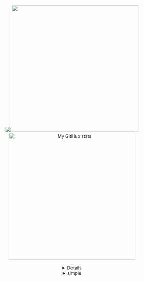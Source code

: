 <div align='center'>
  <img src="https://capsule-render.vercel.app/api?type=Waving&color=auto&height=200&section=header&text=BaeJoonSoo&fontSize=50&fontAlign=80&fontAlignY=30&animation=twinkling&desc=Front-end%20Developer&descAlign=85&descAlignY=50&fontColor=FFFFFF"/>
  
  <img src="https://github-readme-stats.vercel.app/api/top-langs/?username=baejoonsoo&langs_count=15&layout=compact&icon_color=2d77dc&title_color=2d77dc&text_color=ffffff&bg_color=0d1117" width=400px/>
  <br>
  <img align="center" alt="My GitHub stats" src="https://github-readme-stats.qwerty541.vercel.app/api?username=baejoonsoo&show_icons=true&include_all_commits=true&count_private=true&cache_seconds=1800&icon_color=2d77dc&title_color=2d77dc&text_color=ffffff&bg_color=0d1117" width=400px/>
  <br>
  <br>
  
  <details>
    <summary>Details</summary>
    
  # Who am I?
    
  대덕SW마이스터고등학교에 2학년으로 재학 중 입니다.
  <br>
  nextJS를 주로 사용하여 front-end를 공부하고 있습니다.
    
  
  # Language
    
  typeScript로 front-end 개발을 하고 있습니다.
    
  알고리즘 문제 해결 시에는 프로그래머스와 같은 입력이 요구되지 않는 경우 js를<br>
  입력이 요구되는 경우 python을 차선으로 선택하여 해결하고 있습니다.
  
  # Framwork & Platform & Library
  
  현재 next를 위주로 사용하고 있으며 react 또한 사용하고 있습니다
  <br>
  npm보다는 yarn을 주로 이용하고 있습니다.
  
   # Tool  
   visual studio code를 이용하고 개발하고 있습니다.
  <br/>
    
  협업을 위해 Notion과 slack를 사용하고 있습니다.
     
  # Operating System
    
  2021년 초에는 windows를 <br>
  이후 2022년 1월 초반까지 모든 프로그래밍은 Ubuntu 환경에서 개발을 이어나갔으며 <br>
  2022년 1월부터 MacOS 환경에서 개발을 이어나가고 있습니다.
    
  </details>
  
  <details>
    <summary>simple</summary>
  
  ## Language
  ![C](https://img.shields.io/badge/c-%2300599C.svg?style=flat-square&logo=c&logoColor=white)
  ![C++](https://img.shields.io/badge/c++-%2300599C.svg?style=flat-square&logo=c%2B%2B&logoColor=white)
  ![python](https://img.shields.io/badge/python-3776AB.svg?style=flat-square&logo=python&logoColor=white)
  <br>
  ![JavaScript](https://img.shields.io/badge/javaScript-%23323330.svg?style=flat-square&logo=javascript&logoColor=%23F7DF1E)
  ![TypeScript](https://img.shields.io/badge/typeScript-%23007ACC.svg?style=flat-square&logo=typescript&logoColor=white)
  <br>
  ![HTML5](https://img.shields.io/badge/html5-%23E34F26.svg?style=flat-square&logo=html5&logoColor=white)
  ![CSS3](https://img.shields.io/badge/css3-%231572B6.svg?style=flat-square&logo=css3&logoColor=white)

  ## Framwork & Platform & Library
  ![React](https://img.shields.io/badge/react-%2320232a.svg?style=flat-square&logo=react&logoColor=%2361DAFB)
  ![NextJS](https://img.shields.io/badge/Next-black?style=flat-square&logo=next.js&logoColor=white)
  ![YARN](https://img.shields.io/badge/yarn-%23000000.svg?style=flat-square&logo=yarn&logoColor=white)

  ## Tool
  ![Visual Studio Code](https://img.shields.io/badge/Visual%20Studio%20Code-0078d7.svg?style=flat-square&logo=visual-studio-code&logoColor=white)
  <br>
  ![Git](https://img.shields.io/badge/git-%23F05033.svg?style=flat-square&logo=git&logoColor=white)
  ![GitHub](https://img.shields.io/badge/github-%23121011.svg?style=flat-square&logo=github&logoColor=white)
  ![GitKraken](https://img.shields.io/badge/GitKraken-121422.svg?style=flat-square&logo=GitKraken&logoColor=#179287)
  <br>
  ![Notion](https://img.shields.io/badge/Notion-%23000000.svg?style=flat-square&logo=notion&logoColor=white)
  ![slack](https://img.shields.io/badge/slack-4A154B.svg?style=flat-square&logo=slack&logoColor=white)
  ![ESLint](https://img.shields.io/badge/ESLint-4B3263?style=flat-square&logo=eslint&logoColor=white)

  ## Operating System
  ![Ubuntu](https://img.shields.io/badge/Ubuntu-E95420?style=flat-square&logo=ubuntu&logoColor=white)
  ![Windows](https://img.shields.io/badge/Windows-0078D6?style=flat-square&logo=windows&logoColor=white)
  ![MacOS](https://img.shields.io/badge/MacOS-000000?style=flat-square&logo=macOS&logoColor=white)
  </details>
</div>
